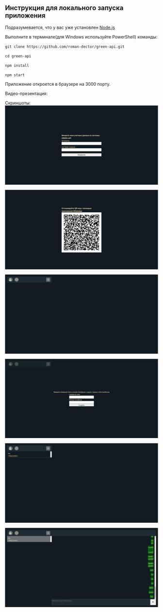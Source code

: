 ## Инструкция для локального запуска приложения

Подразумевается, что у вас уже установлен [Node.js](https://nodejs.org/en)

Выполните в терминале(для Windows используйте PowerShell) команды:

`git clone https://github.com/roman-dector/green-api.git`

`cd green-api`

`npm install`

`npm start`

Приложение откроется в браузере на 3000 порту.

Видео-презентация:

Скриншоты:
![](images/Screenshot%20from%202023-05-23%2017-39-28.png)

![](images/Screenshot%20from%202023-05-23%2017-40-23.png)

![](images/Screenshot%20from%202023-05-23%2017-40-56.png)

![](images/Screenshot%20from%202023-05-23%2017-41-02.png)

![](images/Screenshot%20from%202023-05-23%2017-41-35.png)

![](images/Screenshot%20from%202023-05-23%2017-41-43.png)
